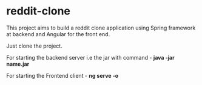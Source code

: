 # reddit-clone
This project aims to build a reddit clone application using Spring framework at backend and Angular for the front end.

Just clone the project.

For starting the backend server i.e the jar with command - **java -jar name.jar**

For starting the Frontend client - **ng serve -o**

